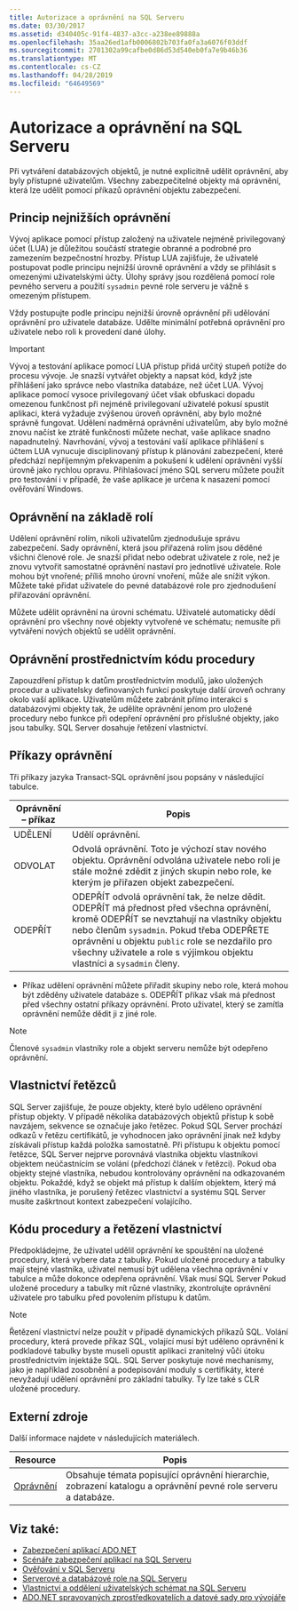 ```yaml
---
title: Autorizace a oprávnění na SQL Serveru
ms.date: 03/30/2017
ms.assetid: d340405c-91f4-4837-a3cc-a238ee89888a
ms.openlocfilehash: 35aa26ed1afb0006802b703fa0fa3a6076f03ddf
ms.sourcegitcommit: 2701302a99cafbe0d86d53d540eb0fa7e9b46b36
ms.translationtype: MT
ms.contentlocale: cs-CZ
ms.lasthandoff: 04/28/2019
ms.locfileid: "64649569"
---
```

# <a name="authorization-and-permissions-in-sql-server"></a>Autorizace a oprávnění na SQL Serveru
Při vytváření databázových objektů, je nutné explicitně udělit oprávnění, aby byly přístupné uživatelům. Všechny zabezpečitelné objekty má oprávnění, která lze udělit pomocí příkazů oprávnění objektu zabezpečení.  
  
## <a name="the-principle-of-least-privilege"></a>Princip nejnižších oprávnění  
 Vývoj aplikace pomocí přístup založený na uživatele nejméně privilegovaný účet (LUA) je důležitou součástí strategie obranné a podrobné pro zamezením bezpečnostní hrozby. Přístup LUA zajišťuje, že uživatelé postupovat podle principu nejnižší úrovně oprávnění a vždy se přihlásit s omezenými uživatelskými účty. Úlohy správy jsou rozdělená pomocí role pevného serveru a použití `sysadmin` pevné role serveru je vážně s omezeným přístupem.  
  
 Vždy postupujte podle principu nejnižší úrovně oprávnění při udělování oprávnění pro uživatele databáze. Udělte minimální potřebná oprávnění pro uživatele nebo roli k provedení dané úlohy.  
  
> [!IMPORTANT]
>  Vývoj a testování aplikace pomocí LUA přístup přidá určitý stupeň potíže do procesu vývoje. Je snazší vytvářet objekty a napsat kód, když jste přihlášení jako správce nebo vlastníka databáze, než účet LUA. Vývoj aplikace pomocí vysoce privilegovaný účet však obfuskaci dopadu omezenou funkčnost při nejméně privilegovaní uživatelé pokusí spustit aplikaci, která vyžaduje zvýšenou úroveň oprávnění, aby bylo možné správně fungovat. Udělení nadměrná oprávnění uživatelům, aby bylo možné znovu načíst ke ztrátě funkčnosti můžete nechat, vaše aplikace snadno napadnutelný. Navrhování, vývoj a testování vaší aplikace přihlášení s účtem LUA vynucuje disciplinovaný přístup k plánování zabezpečení, které předchází nepříjemným překvapením a pokušení k udělení oprávnění vyšší úrovně jako rychlou opravu. Přihlašovací jméno SQL serveru můžete použít pro testování i v případě, že vaše aplikace je určena k nasazení pomocí ověřování Windows.  
  
## <a name="role-based-permissions"></a>Oprávnění na základě rolí  
 Udělení oprávnění rolím, nikoli uživatelům zjednodušuje správu zabezpečení. Sady oprávnění, která jsou přiřazená rolím jsou děděné všichni členové role. Je snazší přidat nebo odebrat uživatele z role, než je znovu vytvořit samostatné oprávnění nastaví pro jednotlivé uživatele. Role mohou být vnořené; příliš mnoho úrovní vnoření, může ale snížit výkon. Můžete také přidat uživatele do pevné databázové role pro zjednodušení přiřazování oprávnění.  
  
 Můžete udělit oprávnění na úrovni schématu. Uživatelé automaticky dědí oprávnění pro všechny nové objekty vytvořené ve schématu; nemusíte při vytváření nových objektů se udělit oprávnění.  
  
## <a name="permissions-through-procedural-code"></a>Oprávnění prostřednictvím kódu procedury  
 Zapouzdření přístup k datům prostřednictvím modulů, jako uložených procedur a uživatelsky definovaných funkcí poskytuje další úroveň ochrany okolo vaší aplikace. Uživatelům můžete zabránit přímo interakci s databázovými objekty tak, že udělíte oprávnění jenom pro uložené procedury nebo funkce při odepření oprávnění pro příslušné objekty, jako jsou tabulky. SQL Server dosahuje řetězení vlastnictví.  
  
## <a name="permission-statements"></a>Příkazy oprávnění  
 Tři příkazy jazyka Transact-SQL oprávnění jsou popsány v následující tabulce.  
  
|Oprávnění – příkaz|Popis|  
|--------------------------|-----------------|  
|UDĚLENÍ|Udělí oprávnění.|  
|ODVOLAT|Odvolá oprávnění. Toto je výchozí stav nového objektu. Oprávnění odvolána uživatele nebo roli je stále možné zdědit z jiných skupin nebo role, ke kterým je přiřazen objekt zabezpečení.|  
|ODEPŘÍT|ODEPŘÍT odvolá oprávnění tak, že nelze dědit. ODEPŘÍT má přednost před všechna oprávnění, kromě ODEPŘÍT se nevztahují na vlastníky objektu nebo členům `sysadmin`. Pokud třeba ODEPŘETE oprávnění u objektu `public` role se nezdařilo pro všechny uživatele a role s výjimkou objektu vlastníci a `sysadmin` členy.|  
  
- Příkaz udělení oprávnění můžete přiřadit skupiny nebo role, která mohou být zděděny uživatele databáze s. ODEPŘÍT příkaz však má přednost před všechny ostatní příkazy oprávnění. Proto uživatel, který se zamítla oprávnění nemůže dědit ji z jiné role.  
  
> [!NOTE]
>  Členové `sysadmin` vlastníky role a objekt serveru nemůže být odepřeno oprávnění.  
  
## <a name="ownership-chains"></a>Vlastnictví řetězců  
 SQL Server zajišťuje, že pouze objekty, které bylo uděleno oprávnění přístup objekty. V případě několika databázových objektů přístup k sobě navzájem, sekvence se označuje jako řetězec. Pokud SQL Server prochází odkazů v řetězu certifikátů, je vyhodnocen jako oprávnění jinak než kdyby získávali přístup každá položka samostatně. Při přístupu k objektu pomocí řetězce, SQL Server nejprve porovnává vlastníka objektu vlastníkovi objektem neúčastnícím se volání (předchozí článek v řetězci). Pokud oba objekty stejné vlastníka, nebudou kontrolovány oprávnění na odkazovaném objektu. Pokaždé, když se objekt má přístup k dalším objektem, který má jiného vlastníka, je porušený řetězec vlastnictví a systému SQL Server musíte zaškrtnout kontext zabezpečení volajícího.  
  
## <a name="procedural-code-and-ownership-chaining"></a>Kódu procedury a řetězení vlastnictví  
 Předpokládejme, že uživatel udělil oprávnění ke spouštění na uložené procedury, která vybere data z tabulky. Pokud uložené procedury a tabulky mají stejné vlastníka, uživatel nemusí být udělena všechna oprávnění v tabulce a může dokonce odepřena oprávnění. Však musí SQL Server Pokud uložené procedury a tabulky mít různé vlastníky, zkontrolujte oprávnění uživatele pro tabulku před povolením přístupu k datům.  
  
> [!NOTE]
>  Řetězení vlastnictví nelze použít v případě dynamických příkazů SQL. Volání procedury, která provede příkaz SQL, volající musí být uděleno oprávnění k podkladové tabulky byste museli opustit aplikaci zranitelný vůči útoku prostřednictvím injektáže SQL. SQL Server poskytuje nové mechanismy, jako je například zosobnění a podepisování moduly s certifikáty, které nevyžadují udělení oprávnění pro základní tabulky. Ty lze také s CLR uložené procedury.  
  
## <a name="external-resources"></a>Externí zdroje  
 Další informace najdete v následujících materiálech.  
  
|Resource|Popis|  
|--------------|-----------------|  
|[Oprávnění](/sql/relational-databases/security/permissions-database-engine)|Obsahuje témata popisující oprávnění hierarchie, zobrazení katalogu a oprávnění pevné role serveru a databáze.|
  
## <a name="see-also"></a>Viz také:

- [Zabezpečení aplikací ADO.NET](../../../../../docs/framework/data/adonet/securing-ado-net-applications.md)
- [Scénáře zabezpečení aplikací na SQL Serveru](../../../../../docs/framework/data/adonet/sql/application-security-scenarios-in-sql-server.md)
- [Ověřování v SQL Serveru](../../../../../docs/framework/data/adonet/sql/authentication-in-sql-server.md)
- [Serverové a databázové role na SQL Serveru](../../../../../docs/framework/data/adonet/sql/server-and-database-roles-in-sql-server.md)
- [Vlastnictví a oddělení uživatelských schémat na SQL Serveru](../../../../../docs/framework/data/adonet/sql/ownership-and-user-schema-separation-in-sql-server.md)
- [ADO.NET spravovaných zprostředkovatelích a datové sady pro vývojáře](https://go.microsoft.com/fwlink/?LinkId=217917)
